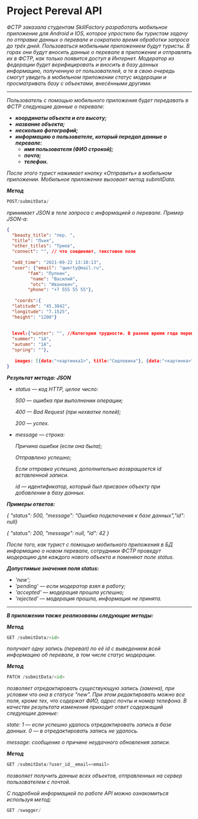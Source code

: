 # Project Pereval API

*ФСТР заказала студентам SkillFactory разработать мобильное приложение для Android и IOS, которое упростило бы туристам задачу по отправке данных о перевале и сократило время обработки запроса до трёх дней.*
*Пользоваться мобильным приложением будут туристы. В горах они будут вносить данные о перевале в приложение и отправлять их в ФСТР, как только появится доступ в Интернет.*
*Модератор из федерации будет верифицировать и вносить в базу данных информацию, полученную от пользователей, а те в свою очередь смогут увидеть в мобильном приложении статус модерации и просматривать базу с объектами, внесёнными другими.*

______

*Пользователь с помощью мобильного приложения будет передавать в ФСТР следующие данные о перевале:*
+ ***координаты объекта и его высоту;***
+ ***название объекта;***
+ ***несколько фотографий;***
+ ***информацию о пользователе, который передал данные о перевале:***
  + ***имя пользователя (ФИО строкой);***
  + ***почта;***
  + ***телефон.***

*После этого турист нажимает кнопку «Отправить» в мобильном приложении. Мобильное приложение вызовает метод submitData.*


 ***Метод***
 
```python
POST/submitData/
 ```
 
 *принимает JSON в теле запроса с информацией о перевале. Пример JSON-а:*

```json
{
  "beauty_title": "пер. ",
  "title": "Пхия",
  "other_titles": "Триев",
  "connect": "", // что соединяет, текстовое поле
 
  "add_time": "2021-09-22 13:18:13",
  "user": {"email": "qwerty@mail.ru", 		
        "fam": "Пупкин",
		 "name": "Василий",
		 "otc": "Иванович",
        "phone": "+7 555 55 55"}, 
 
   "coords":{
  "latitude": "45.3842",
  "longitude": "7.1525",
  "height": "1200"}
 
 
  level:{"winter": "", //Категория трудности. В разное время года перевал может иметь разную категорию трудности
  "summer": "1А",
  "autumn": "1А",
  "spring": ""},
 
   images: [{data:"<картинка1>", title:"Седловина"}, {data:"<картинка>", title:"Подъём"}]
}
```

***Результат метода: JSON***

+ *status — код HTTP, целое число:*
 
    *500 — ошибка при выполнении операции;*
    
    *400 — Bad Request (при нехватке полей);*
    
    *200 — успех.*
    
+ *message — строка:*

   *Причина ошибки (если она была);*
    
    *Отправлено успешно;*
    
    *Если отправка успешна, дополнительно возвращается id вставленной записи.*
    
    *id — идентификатор, который был присвоен объекту при добавлении в базу данных.*
    
    
***Примеры oтветов:***

*{ "status": 500, "message": "Ошибка подключения к базе данных","id": null}*

*{ "status": 200, "message": null, "id": 42 }*


*После того, как турист с помощью мобильного приложения в БД информацию о новом перевале, сотрудники ФСТР проведут модерацию для каждого нового объекта и поменяют поле status.*

***Допустимые значения поля status:***

+ *'new';*
+ *'pending' — если модератор взял в работу;*
+ *'accepted'  — модерация прошла успешно;*
+ *'rejected' — модерация прошла, информация не принята.*


______

***В приложении также реализованы следующие методы:***


 ***Метод*** 

```python
GET /submitData/<id>
```
*получает одну запись (перевал) по её id с выведением всей информацию об перевале, в том числе статус модерации.*


***Метод***

```python
PATCH /submitData/<id>
```

*позволяет отредактировать существующую запись (замена), при условии что она в статусе "new". При этом редактировать можно все поля, кроме тех, что содержат ФИО, адрес почты и номер телефона. В качестве результата изменения приходит ответ содержащий следующие данные:*

 *state:*
     *1 — если успешно удалось отредактировать запись в базе данных.*
     *0 — в отредактировать запись не удалось.*
    
 *message: сообщение о причине неудачного обновления записи.*


***Метод***
   
```python
GET /submitData/?user_id__email=<email>
```
*позволяет получить данные всех объектов, отправленных на сервер пользователем с почтой.*


*С подробной информацией по работе API можно ознакомиться используя метод:*

```python
GET /swagger/
```
